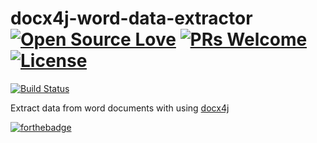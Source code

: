 # docx4j-word-data-extractor [![Open Source Love](https://badges.frapsoft.com/os/v1/open-source.svg?v=102)](https://github.com/tokgozmusa) [![PRs Welcome](https://img.shields.io/badge/PRs-welcome-brightgreen.svg)](https://github.com/tokgozmusa/docx4j-word-data-extractor) [![License](https://img.shields.io/badge/License-Apache%202.0-blue.svg)](https://github.com/tokgozmusa/docx4j-word-data-extractor/blob/master/LICENSE)

[![Build Status](https://travis-ci.org/tokgozmusa/docx4j-word-data-extractor.svg?branch=master)](https://travis-ci.org/tokgozmusa/docx4j-word-data-extractor)

Extract data from word documents with using [docx4j](https://www.docx4java.org/trac/docx4j)

[![forthebadge](http://forthebadge.com/images/badges/built-with-love.svg)](https://github.com/tokgozmusa)
